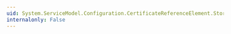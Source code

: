 ```yaml
---
uid: System.ServiceModel.Configuration.CertificateReferenceElement.StoreLocation
internalonly: False
---
```

